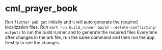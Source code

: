 # cml_prayer_book

Run ```flutter pub get``` initially and it will auto generate the required localization files. 
Run ```dart run build_runner build --delete-conflicting-outputs``` to run the build runner and to generate the required files
Everytime after changes in the arb file, run the same command and then run the app freshly to see the changes.
